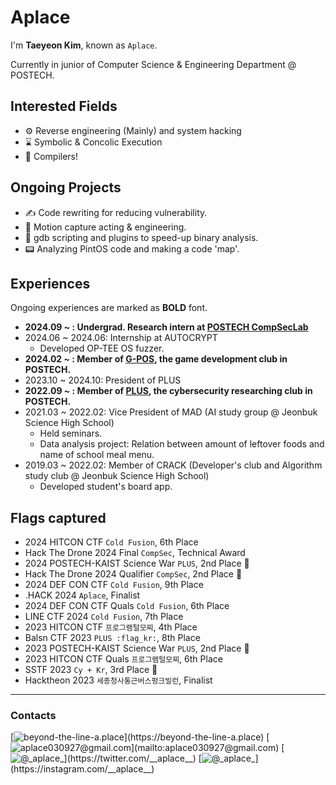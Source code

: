 # Aplace

I'm **Taeyeon Kim**, known as `Aplace`.

Currently in junior of Computer Science & Engineering Department @ POSTECH.

## Interested Fields 
  - ⚙️ Reverse engineering (Mainly) and system hacking
  - ⌛ Symbolic & Concolic Execution
  - 🤖 Compilers!

## Ongoing Projects
  - ✍️ Code rewriting for reducing vulnerability.
  - 🦹 Motion capture acting & engineering.
  - 🔧 gdb scripting and plugins to speed-up binary analysis.
  - 📟 Analyzing PintOS code and making a code 'map'.

## Experiences
Ongoing experiences are marked as **BOLD** font.
  - **2024.09 ~        : Undergrad. Research intern at [POSTECH CompSecLab](https://compsec.postech.ac.kr)**
  - 2024.06 ~ 2024.06: Internship at AUTOCRYPT
    - Developed OP-TEE OS fuzzer.
  - **2024.02 ~        : Member of [G-POS](https://gpos.postech.ac.kr/wordpress/), the game development club in POSTECH.**
  - 2023.10 ~ 2024.10: President of PLUS
  - **2022.09 ~        : Member of [PLUS](https://plus.or.kr), the cybersecurity researching club in POSTECH.**
  - 2021.03 ~ 2022.02: Vice President of MAD (AI study group @ Jeonbuk Science High School)
    - Held seminars.
    - Data analysis project: Relation between amount of leftover foods and name of school meal menu.
  - 2019.03 ~ 2022.02: Member of CRACK (Developer's club and Algorithm study club @ Jeonbuk Science High School)
    - Developed student's board app.

## Flags captured
  - 2024 HITCON CTF `Cold Fusion`, 6th Place
  - Hack The Drone 2024 Final `CompSec`, Technical Award
  - 2024 POSTECH-KAIST Science War `PLUS`, 2nd Place 🥈
  - Hack The Drone 2024 Qualifier `CompSec`, 2nd Place 🥈
  - 2024 DEF CON CTF `Cold Fusion`, 9th Place
  - .HACK 2024 `Aplace`, Finalist
  - 2024 DEF CON CTF Quals `Cold Fusion`, 6th Place
  - LINE CTF 2024 `Cold Fusion`, 7th Place
  - 2023 HITCON CTF `프로그램털모찌`, 4th Place
  - Balsn CTF 2023 `PLUS :flag_kr:`, 8th Place
  - 2023 POSTECH-KAIST Science War `PLUS`, 2nd Place 🥈
  - 2023 HITCON CTF Quals `프로그램털모찌`, 6th Place
  - SSTF 2023 `Cy + Kr`, 3rd Place 🥉
  - Hacktheon 2023 `세종청사통근버스펑크빌런`, Finalist
    
---
### Contacts

[![beyond-the-line-a.place](https://img.shields.io/badge/beyond--the--line--a.place-ffc639?style=flat-square&logo=tistory&logoColor="#000000")](https://beyond-the-line-a.place)
[![aplace030927@gmail.com](https://img.shields.io/badge/aplace030927@gmail.com-c71610?style=flat-square&logo=gmail&logoColor="#000000")](mailto:aplace030927@gmail.com)
[![@\__aplace__](https://img.shields.io/badge/@__aplace__-000000?style=flat-square&logo=x&logoColor="#000000")](https://twitter.com/__aplace__)
[![@\__aplace__](https://img.shields.io/badge/@__aplace__-c13584?style=flat-square&logo=instagram&logoColor="#000000")](https://instagram.com/__aplace__)
